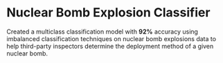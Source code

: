 # Nuclear Bomb Explosion Classifier
Created a multiclass classification model with **92%** accuracy using imbalanced classification techniques on nuclear bomb explosions data to help third-party inspectors determine the deployment method of a given nuclear bomb.
